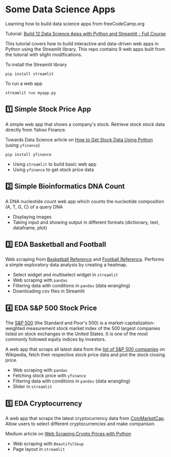 # Some Data Science Apps

Learning how to build data science apps from freeCodeCamp.org

Tutorial: [Build 12 Data Science Apps with Python and Streamlit - Full Course](https://www.youtube.com/watch?v=JwSS70SZdyM&list=PLRpb1EfB9cjuOFw_ZVmeqlCgdhYjdbBMO&index=10&ab_channel=freeCodeCamp.org)

This tutorial covers how to build interactive and data-driven web apps in Python using the Streamlit library. This repo contains 9 web apps built from the tutorial with slight modifications.

To install the Streamlit library

```
pip install streamlit
```

To run a web app

```
streamlit run myapp.py
```

## :one: Simple Stock Price App

A simple web app that shows a company's stock. Retrieve stock stock data directly from Yahoo Finance.

Towards Data Science article on [How to Get Stock Data Using Python](https://towardsdatascience.com/how-to-get-stock-data-using-python-c0de1df17e75) (using `yfinance`)

```
pip install yfinance
```

* Using `streamlit` to build basic web app
* Using `yfinance` to get stock price data

## :two: Simple Bioinformatics DNA Count

A DNA nucleotide count web app which counts the nucleotide composition (A, T, G, C) of a query DNA

* Displaying images
* Taking input and showing output in different formats (dictionary, text, dataframe, plot)

## :three: EDA Basketball and Football

Web scraping from [Basketball Reference](https://www.basketball-reference.com) and [Football Reference](https://www.pro-football-reference.com/). Performs a simple exploratory data analysis by creating a heatmap.

* Select widget and multiselect widget in `streamlit`
* Web scraping with `pandas`
* Filtering data with conditions in `pandas` (data wrangling)
* Downloading csv files in Streamlit

## :four: EDA S&P 500 Stock Price 

The [S&P 500](https://en.wikipedia.org/wiki/S%26P_500) (the Standard and Poor's 500) is a market-​capitalization-weighted measurement stock market index of the 500 largest companies listed on stock exchanges in the United States. It is one of the most commonly followed equity indices by investors.

A web app that scraps all latest data from the [list of S&P 500 companies](https://en.wikipedia.org/wiki/List_of_S%26P_500_companies) on Wikipedia, fetch their respective stock price data and plot the stock closing price. 

* Web scraping with `pandas`
* Fetching stock price with `yfinance`
* Filtering data with conditions in `pandas` (data wrangling)
* Slider in `streamlit`

## :five: EDA Cryptocurrency

A web app that scraps the latest cryptocurrency data from [CoinMarketCap](https://coinmarketcap.com). Allow users to select different cryptocurrencies and make comparison. 

Medium article on [Web Scraping Crypto Prices with Python](https://bryanf.medium.com/web-scraping-crypto-prices-with-python-41072ea5b5bf)

* Web scraping with `BeautifulSoup`
* Page layout in `streamlit`